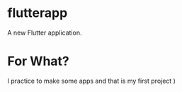 # flutterapp

A new Flutter application.

# For What?

I practice to make some apps and that is my first project )
